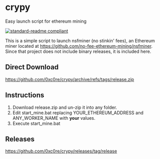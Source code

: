 # crypy
Easy launch script for ethereum mining

[![standard-readme compliant](https://img.shields.io/badge/readme%20style-standard-brightgreen.svg)](https://github.com/RichardLitt/standard-readme)

This is a simple script to launch nsfminer (no stinkin' fees), an Ethereum miner located at https://github.com/no-fee-ethereum-mining/nsfminer. Since that project
does not include binary releases, it is included here.

Direct Download
---------------
https://github.com/0xc0re/crypy/archive/refs/tags/release.zip

Instructions
------------
1. Download release.zip and un-zip it into any folder. 
2. Edit start_mine.bat replacing YOUR_ETHEREUM_ADDRESS and ANY_WORKER_NAME with **your** values.
3. Execute start_mine.bat 

Releases
--------
https://github.com/0xc0re/crypy/releases/tag/release
